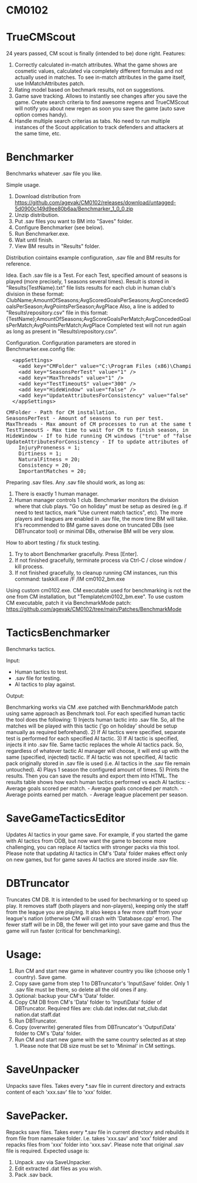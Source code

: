 # CM0102

# TrueCMScout
24 years passed, CM scout is finally (intended to be) done right.
Features:
1) Correctly calculated in-match attributes. What the game shows are cosmetic values, calculated via completely different
	formulas and not actually used in matches.
	To see in-match attributes in the game itself, use InMatchAttributes patch.
2) Rating model based on bechmark results, not on suggestions.
3) Game save tracking. Allows to instantly see changes after you save the game.
	Create search criteria to find awesome regens and TrueCMScout will notify you about new regen as soon you save
	the game (auto save option comes handy).
4) Handle multiple search criterias as tabs. No need to run multiple instances of the Scout application to track defenders
	and attackers at the same time, etc.

# Benchmarker
Benchmarks whatever .sav file you like.

Simple usage.
1) Download distribution from https://github.com/agevak/CM0102/releases/download/untagged-5d0900c149d9ee80b6aa/Benchmarker_1_0_0.zip
2) Unzip distribution.
3) Put .sav files you want to BM into "Saves" folder.
4) Configure Benchmarker (see below).
5) Run Benchmarker.exe.
6) Wait until finish.
7) View BM results in "Results" folder.

Distribution cointains example configuration, .sav file and BM results for reference.

Idea.
Each .sav file is a Test. For each Test, specified amount of seasons is played (more precisely, 1 seasons several times).
Result is stored in "Results\{TestName}.txt" file lists results for each club in human club's division in these format:
ClubName;AmountOfSeasons;AvgScoredGoalsPerSeasons;AvgConcededGoalsPerSeason;AvgPointsPerSeason;AvgPlace
Also, a line is added to "Results\repository.csv" file in this format:
{TestName};AmountOfSeasons;AvgScoreGoalsPerMatch;AvgConcededGoalsPerMatch;AvgPointsPerMatch;AvgPlace
Completed test will not run again as long as present in "Results\repository.csv".

Configuration.
Configuration parameters are stored in Benchmarker.exe.config file:
<pre>
  &lt;appSettings&gt;
    &lt;add key=&quot;CMFolder&quot; value=&quot;C:\Program Files (x86)\Championship Manager 01-02&quot; /&gt;
    &lt;add key=&quot;SeasonsPerTest&quot; value=&quot;1&quot; /&gt;
    &lt;add key=&quot;MaxThreads&quot; value=&quot;1&quot; /&gt;
    &lt;add key=&quot;TestTimeoutS&quot; value=&quot;300&quot; /&gt;
    &lt;add key=&quot;HideWindow&quot; value=&quot;false&quot; /&gt;
    &lt;add key=&quot;UpdateAttributesForConsistency&quot; value=&quot;false&quot; /&gt;
  &lt;/appSettings&gt;
</pre>
<pre>
CMFolder - Path for CM installation.
SeasonsPerTest - Amount of seasons to run per test.
MaxThreads - Max amount of CM processes to run at the same time. Amount of CPU threads is a reasonable value.
TestTimeoutS - Max time to wait for CM to finish season, in seconds.
HideWindow - If to hide running CM windows ("true" of "false").
UpdateAttributesForConsistency - If to update attributes of every player for consistency ("true" of "false"). Specifically:
	InjuryProneness = 1;
	Dirtiness = 1;
	NaturalFitness = 20;
	Consistency = 20;
	ImportantMatches = 20;
</pre>

Preparing .sav files.
Any .sav file should work, as long as:
1) There is exactly 1 human manager.
2) Human manager controls 1 club. Benchmarker monitors the division where that club plays.
"Go on holiday" must be setup as desired (e.g. if need to test tactics, mark "Use current match tactics", etc).
The more players and leagues are enabled in .sav file, the more time BM will take.
It's recommended to BM game saves done on truncated DBs (see DBTruncator tool) or minimal DBs, otherwise BM will be very slow.

How to abort testing / fix stuck testing.
1) Try to abort Benchmarker gracefully. Press [Enter].
2) If not finished gracefully, terminate process via Ctrl-C / close window / kill process.
3) If not finished gracefully, to cleanup running CM instances, run this command:
	taskkill.exe /F /IM cm0102_bm.exe

Using custom cm0102.exe.
CM executable used for benchmarking is not the one from CM installation, but "Template\cm0102_bm.exe".
To use custom CM executable, patch it via BenchmarkMode patch: https://github.com/agevak/CM0102/tree/main/Patches/BenchmarkMode

# TacticsBenchmarker
Benchmarks tactics.

Input:
<ul>
	<li>Human tactics to test.</li>
	<li>.sav file for testing.</li>
	<li>AI tactics to play against.</li>
</ul>

Output:

Benchmarking works via CM .exe patched with BenchmarkMode patch using same approach as Benchmark tool.
For each specified human tactic the tool does the following:
	1) Injects human tactic into .sav file. So, all the matches will be played with this tactic ('go on holiday' should be setup
	manually as required beforehand).
	2) If AI tactics were specified, separate test is performed for each specified AI tactic.
	3) If AI tactic is specified, injects it into .sav file. Same tactic replaces the whole AI tactics pack. So, regardless
	of whatever tactic AI manager will choose, it will end up with the same (specified, injected) tactic.
	If AI tactic was not specified, AI tactic pack originally stored in .sav file is used (i.e. AI tactics in the .sav file
	remain untouched).
	4) Plays 1 season the configured amount of times.
	5) Prints the results.
Then you can save the results and export them into HTML.
The results table shows how each human tactics performed vs each AI tactics:
	- Average goals scored per match.
	- Average goals conceded per match.
	- Average points earned per match.
	- Average league placement per season.

# SaveGameTacticsEditor
Updates AI tactics in your game save. For example, if you started the game with AI tactics from ODB, but now want the game to become
more challenging, you can replace AI tactics with stronger packs via this tool.
Please note that updating AI tactics in CM's 'Data' folder makes effect only on new games, but for game saves AI tactics are stored
inside .sav file.

# DBTruncator
Truncates CM DB.
It is intended to be used for bechmarking or to speed up play.
It removes staff (both players and non-players), keeping only the staff from the league you are playing. It also keeps a few more staff
from your league's nation (otherwise CM will crash with 'Database.cpp' error).
The fewer staff will be in DB, the fewer will get into your save game and thus the game will run faster (critical for benchmarking).

# Usage:
1) Run CM and start new game in whatever country you like (choose only 1 country). Save game.
2) Copy save game from step 1 to DBTruncator's 'Input\Save' folder. Only 1 .sav file must be there, so delete all the old ones if any.
3) Optional: backup your CM's 'Data' folder.
4) Copy CM DB from CM's 'Data' folder to 'Input\Data' folder of DBTruncator. Required files are:
	club.dat
	index.dat
	nat_club.dat
	nation.dat
	staff.dat
5) Run DBTruncator.
6) Copy (overwrite) generated files from DBTruncator's 'Output\Data' folder to CM's 'Data' folder.
7) Run CM and start new game with the same country selected as at step 1. Please note that DB size must be set to 'Minimal' in CM settings.

# SaveUnpacker
Unpacks save files. Takes every *.sav file in current directory and extracts content of each 'xxx.sav' file to 'xxx' folder.

# SavePacker.
Repacks save files. Takes every *.sav file in current directory and rebuilds it from file from namesake folder.
I.e. takes 'xxx.sav' and 'xxx' folder and repacks files from 'xxx' folder into 'xxx.sav'. Please note that original .sav file is required.
Expected usage is:
1) Unpack .sav via SaveUnpacker.
2) Edit extracted .dat files as you wish.
3) Pack .sav back.
